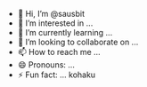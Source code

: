 - 👋 Hi, I’m @sausbit
- 👀 I’m interested in ...
- 🌱 I’m currently learning ...
- 💞️ I’m looking to collaborate on ...
- 📫 How to reach me ...
- 😄 Pronouns: ...
- ⚡ Fun fact: ...
kohaku
<!---
sausbit/sausbit is a ✨ special ✨ repository because its `README.md` (this file) appears on your GitHub profile.
You can click the Preview link to take a look at your changes.
--->
